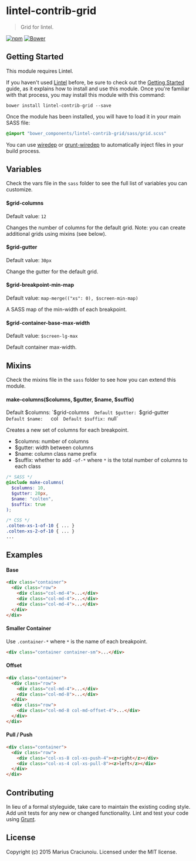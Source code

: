 lintel-contrib-grid
===================

> Grid for lintel.

[![npm](https://img.shields.io/npm/v/lintel-contrib-grid.svg)](https://www.npmjs.com/package/lintel-contrib-grid)
[![Bower](https://img.shields.io/bower/v/lintel-contrib-grid.svg)](https://github.com/lintelio/lintel-contrib-grid)


## Getting Started
This module requires Lintel.

If you haven't used [Lintel](http://lintel.io/) before, be sure to check out the [Getting Started](http://lintel.io/getting-started) guide, as it explains how to install and use this module. Once you're familiar with that process, you may install this module with this command:

```shell
bower install lintel-contrib-grid --save
```

Once the module has been installed, you will have to load it in your main SASS file:

```scss
@import "bower_components/lintel-contrib-grid/sass/grid.scss"
```

You can use [wiredep](https://github.com/taptapship/wiredep) or [grunt-wiredep](https://github.com/stephenplusplus/grunt-wiredep) to automatically inject files in your build process.


## Variables
Check the vars file in the `sass` folder to see the full list of variables you can customize.

#### $grid-columns
Default value: `12`  

Changes the number of columns for the default grid. Note: you can create additional grids using mixins (see below).

#### $grid-gutter
Default value: `30px`  

Change the gutter for the default grid.

#### $grid-breakpoint-min-map
Default value: `map-merge(("xs": 0), $screen-min-map)`  

A SASS map of the min-width of each breakpoint.

#### $grid-container-base-max-width
Default value: `$screen-lg-max`  

Default container max-width.


## Mixins
Check the mixins file in the `sass` folder to see how you can extend this module.

#### make-columns($columns, $gutter, $name, $suffix)
Default $columns: `$grid-columns`  
Default $gutter:  `$grid-gutter`  
Default $name:    `col`  
Default $suffix:  `null`  

Creates a new set of columns for each breakpoint.

- $columns: number of columns
- $gutter: width between columns
- $name: column class name prefix
- $suffix: whether to add `-of-*` where `*` is the total number of columns to each class

```scss
/* SASS */
@include make-columns(
  $columns: 10,
  $gutter: 20px,
  $name: "colten",
  $suffix: true
);
```

```css
/* CSS */
.colten-xs-1-of-10 { ... }
.colten-xs-2-of-10 { ... }
...
```


## Examples

#### Base
```html
<div class="container">
  <div class="row">
    <div class="col-md-4">...</div>
    <div class="col-md-4">...</div>
    <div class="col-md-4">...</div>
  </div>
</div>
```

#### Smaller Container
Use `.container-*` where `*` is the name of each breakpoint.

```html
<div class="container container-sm">...</div>
```

#### Offset
```html
<div class="container">
  <div class="row">
    <div class="col-md-4">...</div>
    <div class="col-md-8">...</div>
  </div>
  <div class="row">
    <div class="col-md-8 col-md-offset-4">...</div>
  </div>
</div>
```

#### Pull / Push
```html
<div class="container">
  <div class="row">
    <div class="col-xs-8 col-xs-push-4"><z>right</z></div>
    <div class="col-xs-4 col-xs-pull-8"><z>left</z></div>
  </div>
</div>
```


## Contributing
In lieu of a formal styleguide, take care to maintain the existing coding style. Add unit tests for any new or changed functionality. Lint and test your code using [Grunt](http://gruntjs.com/).


## License
Copyright (c) 2015 Marius Craciunoiu. Licensed under the MIT license.
